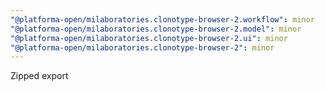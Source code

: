 ```yaml
---
"@platforma-open/milaboratories.clonotype-browser-2.workflow": minor
"@platforma-open/milaboratories.clonotype-browser-2.model": minor
"@platforma-open/milaboratories.clonotype-browser-2.ui": minor
"@platforma-open/milaboratories.clonotype-browser-2": minor
---
```


Zipped export
